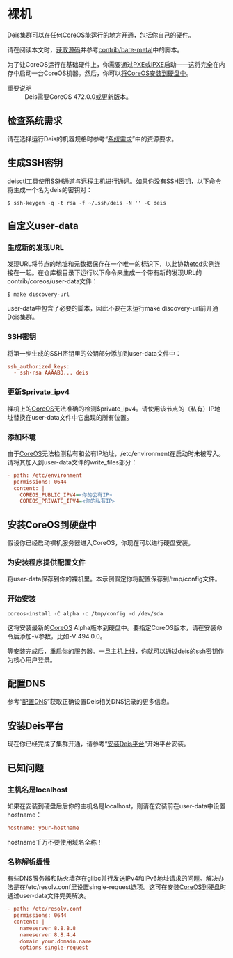 裸机
========

Deis集群可以在任何[CoreOS](https://coreos.com/)能运行的地方开通，包括你自己的硬件。

请在阅读本文时，[获取源码](http://docs.deis.io/en/latest/installing_deis/quick-start/#get-the-source)并参考[contrib/bare-metal](https://github.com/deis/deis/tree/master/contrib/bare-metal)中的脚本。

为了让CoreOS运行在基础硬件上，你需要通过[PXE](https://coreos.com/docs/running-coreos/bare-metal/booting-with-pxe/)或[iPXE](https://coreos.com/docs/running-coreos/bare-metal/booting-with-ipxe/)启动——这将完全在内存中启动一台CoreOS机器。然后，你可以[将CoreOS安装到硬盘中](https://coreos.com/docs/running-coreos/bare-metal/installing-to-disk/)。

<dl>
<dt>重要说明</dt>
<dd>Deis需要CoreOS 472.0.0或更新版本。</dd>
</dl>

检查系统需求
--------

请在选择运行Deis的机器规格时参考“[系统需求](http://docs.deis.io/en/latest/installing_deis/system-requirements/#system-requirements)”中的资源要求。

生成SSH密钥
--------

deisctl工具使用SSH通道与远程主机进行通讯。如果你没有SSH密钥，以下命令将生成一个名为deis的密钥对：

```shell
$ ssh-keygen -q -t rsa -f ~/.ssh/deis -N '' -C deis
```

自定义user-data
--------

### 生成新的发现URL

发现URL将节点的地址和元数据保存在一个唯一的标识下，以此协助[etcd](https://github.com/coreos/etcd)实例连接在一起。在仓库根目录下运行以下命令来生成一个带有新的发现URL的contrib/coreos/user-data文件：

```shell
$ make discovery-url
```

user-data中包含了必要的脚本，因此不要在未运行make discovery-url前开通Deis集群。

### SSH密钥

将第一步生成的SSH密钥里的公钥部分添加到user-data文件中：

```ini
ssh_authorized_keys:
  - ssh-rsa AAAAB3... deis
```

### 更新$private_ipv4

裸机上的[CoreOS](https://coreos.com/)无法准确的检测$private_ipv4。请使用该节点的（私有）IP地址替换在user-data文件中它出现的所有位置。

### 添加环境

由于[CoreOS](https://coreos.com/)无法检测私有和公有IP地址，/etc/environment在启动时未被写入。请将其加入到user-data文件的write_files部分：

```ini
- path: /etc/environment
  permissions: 0644
  content: |
    COREOS_PUBLIC_IPV4=<你的公有IP>
    COREOS_PRIVATE_IPV4=<你的私有IP>
```

安装CoreOS到硬盘中
--------

假设你已经启动裸机服务器进入CoreOS，你现在可以进行硬盘安装。

### 为安装程序提供配置文件

将user-data保存到你的裸机里。本示例假定你将配置保存到/tmp/config文件。

### 开始安装

```shell
coreos-install -C alpha -c /tmp/config -d /dev/sda
```
这将安装最新的[CoreOS](https://coreos.com/) Alpha版本到硬盘中。要指定CoreOS版本，请在安装命令后添加-V参数，比如-V 494.0.0。

等安装完成后，重启你的服务器。一旦主机上线，你就可以通过deis的ssh密钥作为核心用户登录。

配置DNS
--------

参考“[配置DNS](http://docs.deis.io/en/latest/managing_deis/configure-dns/#configure-dns)”获取正确设置Deis相关DNS记录的更多信息。

安装Deis平台
--------

现在你已经完成了集群开通，请参考“[安装Deis平台](http://docs.deis.io/en/latest/installing_deis/install-platform/#install-deis-platform)”开始平台安装。

已知问题
--------

### 主机名是localhost

如果在安装到硬盘后后你的主机名是localhost，则请在安装前在user-data中设置hostname：

```ini
hostname: your-hostname
```

hostname千万不要使用域名全称！

### 名称解析缓慢

有些DNS服务器和防火墙存在glibc并行发送IPv4和IPv6地址请求的问题。解决办法是在/etc/resolv.conf里设置single-request选项。这可在安装[CoreOS](https://coreos.com/)到硬盘时通过user-data文件完美解决。

```ini
- path: /etc/resolv.conf
  permissions: 0644
  content: |
    nameserver 8.8.8.8
    nameserver 8.8.4.4
    domain your.domain.name
    options single-request
```
